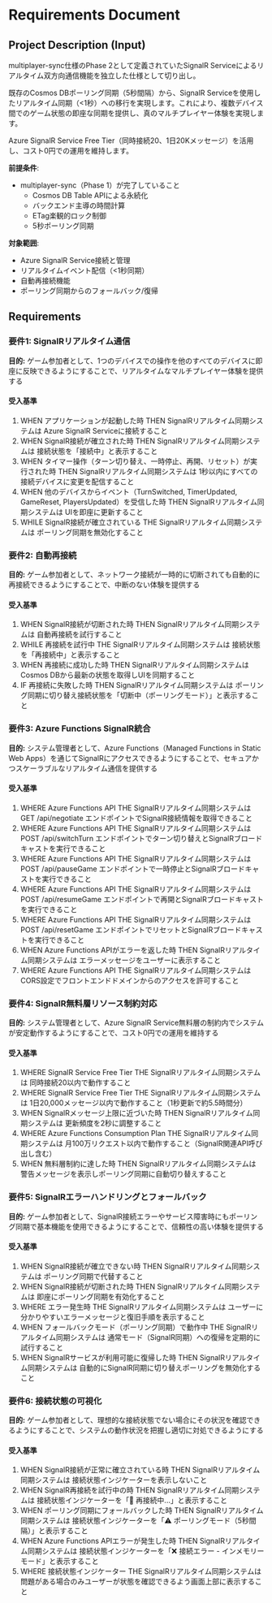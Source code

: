# Requirements Document

## Project Description (Input)

multiplayer-sync仕様のPhase 2として定義されていたSignalR Serviceによるリアルタイム双方向通信機能を独立した仕様として切り出し。

既存のCosmos DBポーリング同期（5秒間隔）から、SignalR Serviceを使用したリアルタイム同期（<1秒）への移行を実現します。これにより、複数デバイス間でのゲーム状態の即座な同期を提供し、真のマルチプレイヤー体験を実現します。

Azure SignalR Service Free Tier（同時接続20、1日20Kメッセージ）を活用し、コスト0円での運用を維持します。

**前提条件**:
- multiplayer-sync（Phase 1）が完了していること
  - Cosmos DB Table APIによる永続化
  - バックエンド主導の時間計算
  - ETag楽観的ロック制御
  - 5秒ポーリング同期

**対象範囲**:
- Azure SignalR Service接続と管理
- リアルタイムイベント配信（<1秒同期）
- 自動再接続機能
- ポーリング同期からのフォールバック/復帰

## Requirements

### 要件1: SignalRリアルタイム通信
**目的:** ゲーム参加者として、1つのデバイスでの操作を他のすべてのデバイスに即座に反映できるようにすることで、リアルタイムなマルチプレイヤー体験を提供する

#### 受入基準
1. WHEN アプリケーションが起動した時 THEN SignalRリアルタイム同期システムは Azure SignalR Serviceに接続すること
2. WHEN SignalR接続が確立された時 THEN SignalRリアルタイム同期システムは 接続状態を「接続中」と表示すること
3. WHEN タイマー操作（ターン切り替え、一時停止、再開、リセット）が実行された時 THEN SignalRリアルタイム同期システムは 1秒以内にすべての接続デバイスに変更を配信すること
4. WHEN 他のデバイスからイベント（TurnSwitched, TimerUpdated, GameReset, PlayersUpdated）を受信した時 THEN SignalRリアルタイム同期システムは UIを即座に更新すること
5. WHILE SignalR接続が確立されている THE SignalRリアルタイム同期システムは ポーリング同期を無効化すること

### 要件2: 自動再接続
**目的:** ゲーム参加者として、ネットワーク接続が一時的に切断されても自動的に再接続できるようにすることで、中断のない体験を提供する

#### 受入基準
1. WHEN SignalR接続が切断された時 THEN SignalRリアルタイム同期システムは 自動再接続を試行すること
2. WHILE 再接続を試行中 THE SignalRリアルタイム同期システムは 接続状態を「再接続中」と表示すること
3. WHEN 再接続に成功した時 THEN SignalRリアルタイム同期システムは Cosmos DBから最新の状態を取得しUIを同期すること
4. IF 再接続に失敗した時 THEN SignalRリアルタイム同期システムは ポーリング同期に切り替え接続状態を「切断中（ポーリングモード）」と表示すること

### 要件3: Azure Functions SignalR統合
**目的:** システム管理者として、Azure Functions（Managed Functions in Static Web Apps）を通じてSignalRにアクセスできるようにすることで、セキュアかつスケーラブルなリアルタイム通信を提供する

#### 受入基準
1. WHERE Azure Functions API THE SignalRリアルタイム同期システムは GET /api/negotiate エンドポイントでSignalR接続情報を取得できること
2. WHERE Azure Functions API THE SignalRリアルタイム同期システムは POST /api/switchTurn エンドポイントでターン切り替えとSignalRブロードキャストを実行できること
3. WHERE Azure Functions API THE SignalRリアルタイム同期システムは POST /api/pauseGame エンドポイントで一時停止とSignalRブロードキャストを実行できること
4. WHERE Azure Functions API THE SignalRリアルタイム同期システムは POST /api/resumeGame エンドポイントで再開とSignalRブロードキャストを実行できること
5. WHERE Azure Functions API THE SignalRリアルタイム同期システムは POST /api/resetGame エンドポイントでリセットとSignalRブロードキャストを実行できること
6. WHEN Azure Functions APIがエラーを返した時 THEN SignalRリアルタイム同期システムは エラーメッセージをユーザーに表示すること
7. WHERE Azure Functions API THE SignalRリアルタイム同期システムは CORS設定でフロントエンドドメインからのアクセスを許可すること

### 要件4: SignalR無料層リソース制約対応
**目的:** システム管理者として、Azure SignalR Service無料層の制約内でシステムが安定動作するようにすることで、コスト0円での運用を維持する

#### 受入基準
1. WHERE SignalR Service Free Tier THE SignalRリアルタイム同期システムは 同時接続20以内で動作すること
2. WHERE SignalR Service Free Tier THE SignalRリアルタイム同期システムは 1日20,000メッセージ以内で動作すること（1秒更新で約5.5時間分）
3. WHEN SignalRメッセージ上限に近づいた時 THEN SignalRリアルタイム同期システムは 更新頻度を2秒に調整すること
4. WHERE Azure Functions Consumption Plan THE SignalRリアルタイム同期システムは 月100万リクエスト以内で動作すること（SignalR関連API呼び出し含む）
5. WHEN 無料層制約に達した時 THEN SignalRリアルタイム同期システムは 警告メッセージを表示しポーリング同期に自動切り替えすること

### 要件5: SignalRエラーハンドリングとフォールバック
**目的:** ゲーム参加者として、SignalR接続エラーやサービス障害時にもポーリング同期で基本機能を使用できるようにすることで、信頼性の高い体験を提供する

#### 受入基準
1. WHEN SignalR接続が確立できない時 THEN SignalRリアルタイム同期システムは ポーリング同期で代替すること
2. WHEN SignalR接続が切断された時 THEN SignalRリアルタイム同期システムは 即座にポーリング同期を有効化すること
3. WHERE エラー発生時 THE SignalRリアルタイム同期システムは ユーザーに分かりやすいエラーメッセージと復旧手順を表示すること
4. WHEN フォールバックモード（ポーリング同期）で動作中 THE SignalRリアルタイム同期システムは 通常モード（SignalR同期）への復帰を定期的に試行すること
5. WHEN SignalRサービスが利用可能に復帰した時 THEN SignalRリアルタイム同期システムは 自動的にSignalR同期に切り替えポーリングを無効化すること

### 要件6: 接続状態の可視化
**目的:** ゲーム参加者として、理想的な接続状態でない場合にその状況を確認できるようにすることで、システムの動作状況を把握し適切に対処できるようにする

#### 受入基準
1. WHEN SignalR接続が正常に確立されている時 THEN SignalRリアルタイム同期システムは 接続状態インジケーターを表示しないこと
2. WHEN SignalR再接続を試行中の時 THEN SignalRリアルタイム同期システムは 接続状態インジケーターを「🔄 再接続中...」と表示すること
3. WHEN ポーリング同期にフォールバックした時 THEN SignalRリアルタイム同期システムは 接続状態インジケーターを「⚠️ ポーリングモード（5秒間隔）」と表示すること
4. WHEN Azure Functions APIエラーが発生した時 THEN SignalRリアルタイム同期システムは 接続状態インジケーターを「❌ 接続エラー - インメモリーモード」と表示すること
5. WHERE 接続状態インジケーター THE SignalRリアルタイム同期システムは 問題がある場合のみユーザーが状態を確認できるよう画面上部に表示すること

